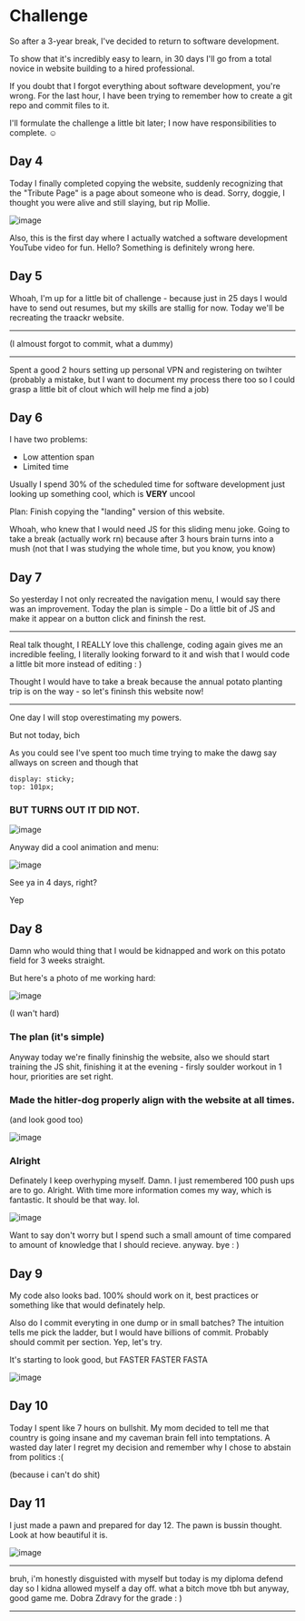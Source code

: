 # Challenge

So after a 3-year break, I've decided to return to software development.


To show that it's incredibly easy to learn, in 30 days I'll go from a total novice in website building to a hired professional.


If you doubt that I forgot everything about software development, you're wrong. For the last hour, I have been trying to remember how to create a git repo and commit files to it.


I'll formulate the challenge a little bit later; I now have responsibilities to complete. ☺️




## Day 4 

Today I finally completed copying the website, suddenly recognizing that the "Tribute Page" is a page about someone who is dead. Sorry, doggie, I thought you were alive and still slaying, but rip Mollie.

![image](https://github.com/Aizmik/FronEndDev-in-30-days/assets/37026135/df2ca4d1-58c3-4a40-81ac-a9c483b1bc18)




Also, this is the first day where I actually watched a software development YouTube video for fun. Hello? Something is definitely wrong here.



## Day 5 

Whoah, I'm up for a little bit of challenge - because just in 25 days I would have to send out resumes, but my skills are stallig for now. Today we'll be recreating the traackr website. 

___ 
(I almoust forgot to commit, what a dummy)
___
Spent a good 2 hours setting up personal VPN and registering on twihter (probably a mistake, but I want to document my process there too so I could grasp a little bit of clout which will help me find a job)

## Day 6 
I have two problems: 
* Low attention span
* Limited time 

Usually I spend 30% of the scheduled time for software development just looking up something cool, which is __VERY__ uncool

Plan: Finish copying the "landing" version of this website. 


Whoah, who knew that I would need JS for this sliding menu joke.
Going to take a break (actually work rn) because after 3 hours brain turns into a mush (not that I was studying the whole time, but you know, you know)


## Day 7 

So yesterday I not only recreated the navigation menu, I would say there was an improvement. Today the plan is simple - Do a little bit of JS and make it appear on a button click and fininsh the rest. 

___
Real talk thought, I REALLY love this challenge, coding again gives me an incredible feeling, I literally looking forward to it and wish that I would code a little bit more instead of editing : ) 

Thought I would have to take a break because the annual potato planting trip is on the way - so let's fininsh this website now!
___

One day I will stop overestimating my powers. 

But not today, bich 

As you could see I've spent too much time trying to make the dawg say allways on screen and though that 

```
display: sticky;
top: 101px;
```


### BUT TURNS OUT IT DID NOT.

![image](https://github.com/Aizmik/FronEndDev-in-30-days/assets/37026135/3d6addd0-9c80-4252-b2b0-9297edc65fa2)


Anyway did a cool animation and menu:

![image](https://github.com/Aizmik/FronEndDev-in-30-days/assets/37026135/be755fb2-1163-41d9-9e53-78f0161bb86b)

See ya in 4 days, right? 

Yep 


## Day 8 

Damn who would thing that I would be kidnapped and work on this potato field for 3 weeks straight.

But here's a photo of me working hard: 

![image](https://github.com/Aizmik/FronEndDev-in-30-days/assets/37026135/24caef27-8cc9-474f-8d9d-d6a8bd45c072)


(I wan't hard)

### The plan (it's simple)
Anyway today we're finally fininshig the website, also we should start training the JS shit, finishing it at the evening - firsly soulder workout in 1 hour, priorities are set right. 


### Made the hitler-dog properly align with the website at all times. 
(and look good too)

![image](https://github.com/Aizmik/FronEndDev-in-30-days/assets/37026135/dc46034d-d128-44d1-9969-71d8306fa6d8)



### Alright
Definately I keep overhyping myself. Damn. I just remembered 100 push ups are to go. Alright. With time more information comes my way, which is fantastic. It should be that way. lol. 

![image](https://github.com/Aizmik/FronEndDev-in-30-days/assets/37026135/d6e9ffdf-50db-4710-8556-64a0188a4e50)


Want to say don't worry but I spend such a small amount of time compared to amount of knowledge that I should recieve. anyway. bye : ) 



## Day 9 

My code also looks bad. 100% should work on it, best practices or something like that would definately help. 


Also do I commit everyting in one dump or in small batches? The intuition tells me pick the ladder, but I would have billions of commit. Probably should commit per section. Yep, let's try. 


It's starting to look good, but FASTER FASTER FASTA

![image](https://github.com/Aizmik/FronEndDev-in-30-days/assets/37026135/a4a96c9b-8810-4328-a632-32ac30bd83af)



## Day 10 

Today I spent like 7 hours on bullshit. My mom decided to tell me that country is going insane and my caveman brain fell into temptations. A wasted day later I regret my decision and remember why I chose to abstain from politics :( 


(because i can't do shit)

## Day 11

I just made a pawn and prepared for day 12. The pawn is bussin thought. Look at how beautiful it is. 

![image](https://github.com/Aizmik/FronEndDev-in-30-days/assets/37026135/d54a0883-8e20-4b84-8912-138484376a4a)




___


bruh, i'm honestly disguisted with myself but today is my diploma defend day so I kidna allowed myself a day off. what a bitch move tbh but anyway, good game me. Dobra Zdravy for the grade : ) 

___
